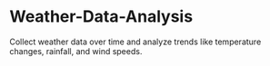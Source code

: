 # Weather-Data-Analysis
Collect weather data over time and analyze trends like temperature changes, rainfall, and wind speeds.
